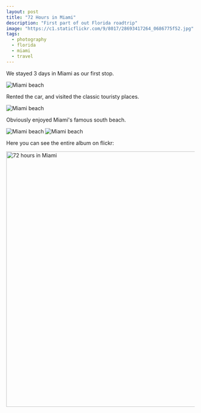 ```yaml
---
layout: post
title: "72 Hours in Miami"
description: "First part of out Florida roadtrip"
image: "https://c1.staticflickr.com/9/8017/28693417264_0686775f52.jpg"
tags:
  - photography
  - florida
  - miami
  - travel
---
```


We stayed 3 days in Miami as our first stop.

![Miami beach](https://c1.staticflickr.com/9/8237/28694208543_1789465e71_b.jpg)

Rented the car, and visited the classic touristy places.

![Miami beach](https://c1.staticflickr.com/9/8266/28692937724_9c55a8ee3c_b.jpg)

Obviously enjoyed Miami's famous south beach.

![Miami beach](https://c7.staticflickr.com/9/8223/28693129854_099702b3dd_b.jpg)
![Miami beach](https://c3.staticflickr.com/8/7498/29282473586_f665abe4fa_b.jpg)

Here you can see the entire album on flickr:

<a data-flickr-embed="true" data-header="true"  href="https://www.flickr.com/photos/filippomasoni/albums/72157673127575665" title="72 hours in Miami"><img src="https://c1.staticflickr.com/9/8181/29027079720_4cd4ca4e82_b.jpg" width="1024" height="683" alt="72 hours in Miami"></a><script async src="//embedr.flickr.com/assets/client-code.js" charset="utf-8"></script>
